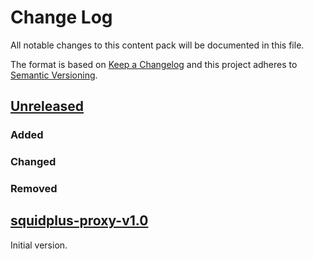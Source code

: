 # Change Log

All notable changes to this content pack will be documented in this file.

The format is based on [Keep a Changelog](http://keepachangelog.com/)
and this project adheres to [Semantic Versioning](http://semver.org/).

## [Unreleased]

### Added

### Changed

### Removed

## [squidplus-proxy-v1.0]

Initial version.


[Unreleased]: https://github.com/gchq/stroom-content/compare/squidplus-proxy-v1.0...HEAD
[squidplus-proxy-v1.0]: https://github.com/gchq/stroom-content/compare/squidplus-proxy-v1.0...squidplus-proxy-v1.0
